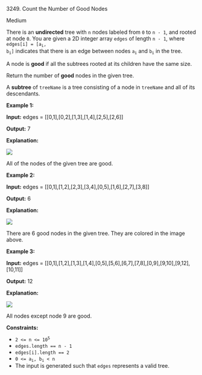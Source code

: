 3249\. Count the Number of Good Nodes

Medium

There is an **undirected** tree with `n` nodes labeled from `0` to `n - 1`, and rooted at node `0`. You are given a 2D integer array `edges` of length `n - 1`, where <code>edges[i] = [a<sub>i</sub>, b<sub>i</sub>]</code> indicates that there is an edge between nodes <code>a<sub>i</sub></code> and <code>b<sub>i</sub></code> in the tree.

A node is **good** if all the subtrees rooted at its children have the same size.

Return the number of **good** nodes in the given tree.

A **subtree** of `treeName` is a tree consisting of a node in `treeName` and all of its descendants.

**Example 1:**

**Input:** edges = [[0,1],[0,2],[1,3],[1,4],[2,5],[2,6]]

**Output:** 7

**Explanation:**

![](https://leetcode-in-java.github.io/src/main/java/g3201_3300/s3249_count_the_number_of_good_nodes/tree1.png)

All of the nodes of the given tree are good.

**Example 2:**

**Input:** edges = [[0,1],[1,2],[2,3],[3,4],[0,5],[1,6],[2,7],[3,8]]

**Output:** 6

**Explanation:**

![](https://leetcode-in-java.github.io/src/main/java/g3201_3300/s3249_count_the_number_of_good_nodes/screenshot-2024-06-03-193552.png)

There are 6 good nodes in the given tree. They are colored in the image above.

**Example 3:**

**Input:** edges = [[0,1],[1,2],[1,3],[1,4],[0,5],[5,6],[6,7],[7,8],[0,9],[9,10],[9,12],[10,11]]

**Output:** 12

**Explanation:**

![](https://leetcode-in-java.github.io/src/main/java/g3201_3300/s3249_count_the_number_of_good_nodes/rob.jpg)

All nodes except node 9 are good.

**Constraints:**

*   <code>2 <= n <= 10<sup>5</sup></code>
*   `edges.length == n - 1`
*   `edges[i].length == 2`
*   <code>0 <= a<sub>i</sub>, b<sub>i</sub> < n</code>
*   The input is generated such that `edges` represents a valid tree.